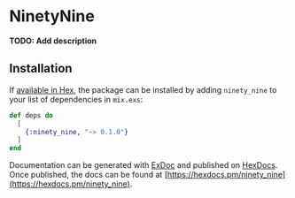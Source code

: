 # NinetyNine

**TODO: Add description**

## Installation

If [available in Hex](https://hex.pm/docs/publish), the package can be installed
by adding `ninety_nine` to your list of dependencies in `mix.exs`:

```elixir
def deps do
  [
    {:ninety_nine, "~> 0.1.0"}
  ]
end
```

Documentation can be generated with [ExDoc](https://github.com/elixir-lang/ex_doc)
and published on [HexDocs](https://hexdocs.pm). Once published, the docs can
be found at [https://hexdocs.pm/ninety_nine](https://hexdocs.pm/ninety_nine).

